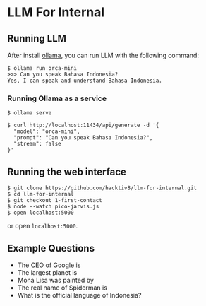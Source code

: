 # LLM For Internal

## Running LLM

After install [ollama](https://ollama.com), you can run LLM with the following command:

```
$ ollama run orca-mini
>>> Can you speak Bahasa Indonesia?
Yes, I can speak and understand Bahasa Indonesia.
```

### Running Ollama as a service

```
$ ollama serve
```

```
$ curl http://localhost:11434/api/generate -d '{
  "model": "orca-mini",
  "prompt": "Can you speak Bahasa Indonesia?",
  "stream": false
}'
```

## Running the web interface

```shell
$ git clone https://github.com/hacktiv8/llm-for-internal.git
$ cd llm-for-internal
$ git checkout 1-first-contact
$ node --watch pico-jarvis.js
$ open localhost:5000
```

or open `localhost:5000`.

## Example Questions

- The CEO of Google is
- The largest planet is
- Mona Lisa was painted by
- The real name of Spiderman is
- What is the official language of Indonesia?

